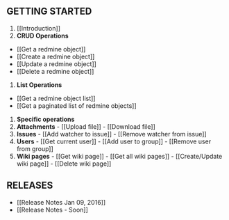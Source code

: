 ## GETTING STARTED
1. [[Introduction]]
1. **CRUD Operations**
  - [[Get a redmine object]]
  - [[Create a redmine object]]
  - [[Update a redmine object]]
  - [[Delete a redmine object]]
1. **List Operations**
  - [[Get a redmine object list]]
  - [[Get a paginated list of redmine objects]]
1. **Specific operations**
  1. **Attachments**
    - [[Upload file]]
    - [[Download file]]
  1. **Issues**
    - [[Add watcher to issue]]
    - [[Remove watcher from issue]]
  1. **Users**
    - [[Get current user]]
    - [[Add user to group]]
    - [[Remove user from group]]
  1. **Wiki pages**
    - [[Get wiki page]]
    - [[Get all wiki pages]]
    - [[Create/Update wiki page]]
    - [[Delete wiki page]]
    
## RELEASES
- [[Release Notes Jan 09, 2016]]
- [[Release Notes - Soon]]